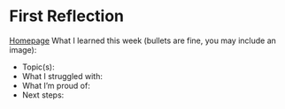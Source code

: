 # First Reflection
[Homepage](https://github.com/kimhclassroom/ics4u-portfolio-site-github-pages-1020584/blob/main/index.md)
What I learned this week (bullets are fine, you may include an image):

- Topic(s):
- What I struggled with:
- What I’m proud of:
- Next steps:
